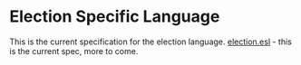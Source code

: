 # Election Specific Language

This is the current specification for the election language.
[election.esl](./election.esl) - this is the current spec, more to come. 